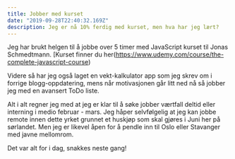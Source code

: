 ```yaml
---
title: Jobber med kurset
date: "2019-09-28T22:40:32.169Z"
description: Jeg er nå 10% ferdig med kurset, men hva har jeg lært?
---
```


Jeg har brukt helgen til å jobbe over 5 timer med JavaScript kurset til Jonas Schmedtmann. [Kurset finner du her(https://www.udemy.com/course/the-complete-javascript-course)

Videre så har jeg også laget en vekt-kalkulator app som jeg skrev om i forrige blogg-oppdatering, mens når motivasjonen går litt ned nå så jobber jeg med en avansert ToDo liste. 

Alt i alt regner jeg med at jeg er klar til å søke jobber værtfall deltid eller interning i medio februar - mars. Jeg håper selvfølgelig at jeg kan jobbe remote innen dette yrket grunnet et huskjøp som skal gjøres i Juni her på sørlandet. Men jeg er likevel åpen for å pendle inn til Oslo eller Stavanger med javne mellomrom.

Det var alt for i dag, snakkes neste gang!

